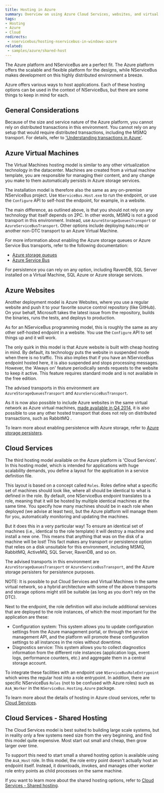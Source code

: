 ```yaml
---
title: Hosting in Azure
summary: Overview on using Azure Cloud Services, websites, and virtual machines to host NServiceBus, with links to detailed articles.
tags:
- Hosting
- Azure
- Cloud
redirects:
 - nservicebus/hosting-nservicebus-in-windows-azure
related:
 - samples/azure/shared-host
---
```


The Azure platform and NServiceBus are a perfect fit. The Azure platform offers the scalable and flexible platform for the designs, while NServiceBus makes development on this highly distributed environment a breeze.

Azure offers various ways to host applications. Each of these hosting options can be used in the context of NServiceBus, but there are some things to keep in mind for each.


## General Considerations

Because of the size and service nature of the Azure platform, you cannot rely on distributed transactions in this environment. You cannot rely on any setup that would require distributed transactions, including the MSMQ transport. For details, refer to ['Understanding transactions in Azure'](transactions.md).


## Azure Virtual Machines

The Virtual Machines hosting model is similar to any other virtualization technology in the datacenter. Machines are created from a virtual machine template, you are responsible for managing their content, and any change you make to them automatically persists in Azure storage services.

The installation model is therefore also the same as any on-premise NServiceBus project. Use `NServiceBus.Host.exe` to run the endpoint, or use the `Configure` API to self-host the endpoint, for example, in a website.

The main difference, as outlined above, is that you should not rely on any technology that itself depends on 2PC. In other words, MSMQ is not a good transport in this environment. Instead, use `AzureStorageQueuesTransport` or `AzureServiceBusTransport`. Other options include deploying `RabbitMQ` or another non-DTC transport to an Azure Virtual Machine.

For more information about enabling the Azure storage queues or Azure Service Bus transports, refer to the following documentation:

* [Azure storage queues](/nservicebus/azure-storage-queues/)
* [Azure Service Bus](/nservicebus/azure-servicebus/)

For persistence you can rely on any option, including RavenDB, SQL Server installed on a Virtual Machine, SQL Azure or Azure storage services.


## Azure Websites

Another deployment model is Azure Websites, where you use a regular website and push it to your favorite source control repository (like GitHub). On your behalf, Microsoft takes the latest issue from the repository, builds the binaries, runs the tests, and deploys to production.

As for an NServiceBus programming model, this is roughly the same as any other self-hosted endpoint in a website. You use the `Configure` API to set things up and it will work.

The only quirk in this model is that Azure website is built with cheap hosting in mind. By default, its technology puts the website in suspended mode when there is no traffic. This also implies that if you have an NServiceBus endpoint hosted here, it is also suspended and stops processing messages. However, the 'Always on' feature periodically sends requests to the website to keep it active. This feature requires standard mode and is not available in the free edition.

The advised transports in this environment are `AzureStorageQueuesTransport` and `AzureServiceBusTransport`.

As it is now also possible to include Azure websites in the same virtual network as Azure virtual machines, [made available in Q4 2014](https://azure.microsoft.com/en-us/blog/azure-websites-virtual-network-integration/), it is also possible to use any other hosted transport that does not rely on distributed transactions, such as RabbitMQ .

To learn more about enabling persistence with Azure storage, refer to [Azure storage persisters](azure-storage-persistence.md).


## Cloud Services

The third hosting model available on the Azure platform is 'Cloud Services'. In this hosting model, which is intended for applications with huge scalability demands, you define a layout for the application in a service definition file.

This layout is based on a concept called `Roles`. Roles define what a specific set of machines should look like, where all should be identical to what is defined in the role. By default, one NServiceBus endpoint translates to a role, meaning that it will be hosted by multiple identical machines at the same time. You specify how many machines should be in each role when deployed (we advise at least two), but the Azure platform will manage them for you, automatically monitoring and updating the machines.

But it does this in a very particular way! To ensure an identical set of machines (i.e., identical to the role template) it will destroy a machine and install a new one. This means that anything that was on the disk of a machine will be lost! This fact makes any transport or persistence option that relies on a disk unsuitable for this environment, including MSMQ, RabbitMQ, ActiveMQ, SQL Server, RavenDB, and so on.

The advised transports in this environment are `AzureStorageQueuesTransport` or `AzureServiceBusTransport`, and the Azure storage persisters for persistence purposes.

NOTE: It is possible to put Cloud Services and Virtual Machines in the same virtual network, so a hybrid architecture with some of the above transports and storage options might still be suitable (as long as you don't rely on the DTC).

Next to the endpoint, the role definition will also include additional services that are deployed to the role instances, of which the most important for the application are these:

* Configuration system: This system allows you to update configuration settings from the Azure management portal, or through the service management API, and the platform will promote these configuration settings to all instances in the roles without downtime.
* Diagnostics service: This system allows you to collect diagnostics information from the different role instances (application logs, event logs, performance counters, etc.) and aggregate them in a central storage account.

To integrate these facilities with an endpoint use `NServiceBusRoleEntrypoint` which wires the regular host into a role entrypoint. In addition, there are specific NServiceBus `Roles` (not to be confused with Azure roles) such as `AsA_Worker` in the `NServiceBus.Hosting.Azure` package.

To learn more about the details of hosting in Azure cloud services, refer to [Cloud Services](hosting-in-azure-cloud-services.md).


## Cloud Services - Shared Hosting

The Cloud Services model is best suited to building large scale systems, but in reality only a few systems need size from the very beginning, and find this model quite expensive. Most start out small and cheap, then grow larger over time.

To support this need to start small a shared hosting option is available using the `AsA_Host` role. In this model, the role entry point doesn't actually host an endpoint itself. Instead, it downloads, invokes, and manages other worker role entry points as child processes on the same machine.

If you want to learn more about the shared hosting options, refer to [Cloud Services - Shared hosting](shared-hosting-in-azure-cloud-services.md).